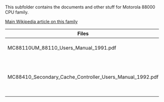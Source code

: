 This subfolder contains the documents and other stuff for Motorola 88000 CPU family.

[Main Wikipedia article on this family](https://en.wikipedia.org/wiki/Motorola_88000)

| Files | Description | Source |
| ----- | ----------- | ------ |
| MC88110UM_88110_Users_Manual_1991.pdf | MC88110 User's Manual | URL not determined |
| MC88410_Secondary_Cache_Controller_Users_Manual_1992.pdf | MC88410 Secondary Cache Controller Users Manual | URL not determined |
